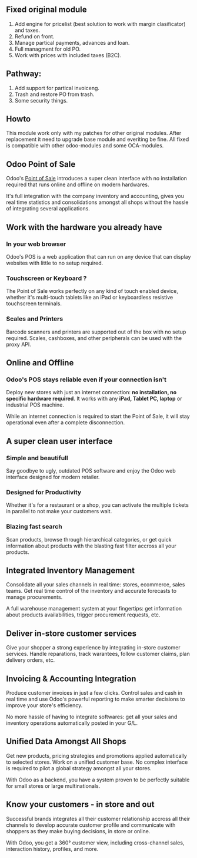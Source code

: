 Fixed original module
---------------------
1. Add engine for pricelist (best solution to work with margin clasificator) 
and taxes.
2. Refund on front.
3. Manage partical payments, advances and loan.
4. Full managment for old PO.
5. Work with prices with included taxes (B2C).

Pathway:
--------
1. Add support for partical invoiceng.
2. Trash and restore PO from trash.
3. Some security things.

Howto
-----
This module work only with my patches for other original modules.
After replacement it need to upgrade base module and everiting be fine.
All fixed is compatible with other odoo-modules and some OCA-modules.

Odoo Point of Sale
-----------------------------

Odoo's <a href="https://www.odoo.com/page/point-of-sale">Point of Sale</a>
introduces a super clean interface with no installation required that runs
online and offline on modern hardwares.

It's full integration with the company inventory and accounting, gives you real
time statistics and consolidations amongst all shops without the hassle of
integrating several applications.

Work with the hardware you already have
---------------------------------------

### In your web browser

Odoo's POS is a web application that can run on any device that can display
websites with little to no setup required.

### Touchscreen or Keyboard ?

The Point of Sale works perfectly on any kind of touch enabled device, whether
it's multi-touch tablets like an iPad or keyboardless resistive touchscreen
terminals.

### Scales and Printers

Barcode scanners and printers are supported out of the box with no setup
required. Scales, cashboxes, and other peripherals can be used with the proxy
API.

Online and Offline
------------------

### Odoo's POS stays reliable even if your connection isn't

Deploy new stores with just an internet connection: **no installation, no
specific hardware required**. It works with any **iPad, Tablet PC, laptop** or
industrial POS machine.

While an internet connection is required to start the Point of Sale, it will
stay operational even after a complete disconnection.


A super clean user interface
----------------------------

### Simple and beautifull

Say goodbye to ugly, outdated POS software and enjoy the Odoo web interface
designed for modern retailer.

### Designed for Productivity

Whether it's for a restaurant or a shop, you can activate the multiple tickets
in parallel to not make your customers wait.

### Blazing fast search

Scan products, browse through hierarchical categories, or get quick information
about products with the blasting fast filter accross all your products.

Integrated Inventory Management
-------------------------------

Consolidate all your sales channels in real time: stores, ecommerce, sales
teams. Get real time control of the inventory and accurate forecasts to manage
procurements.

A full warehouse management system at your fingertips: get information about
products availabilities, trigger procurement requests, etc.

Deliver in-store customer services
----------------------------------

Give your shopper a strong experience by integrating in-store customer
services. Handle reparations, track warantees, follow customer claims, plan
delivery orders, etc.

Invoicing & Accounting Integration
----------------------------------

Produce customer invoices in just a few clicks. Control sales and cash in real
time and use Odoo's powerful reporting to make smarter decisions to improve
your store's efficiency.

No more hassle of having to integrate softwares: get all your sales and
inventory operations automatically posted in your G/L.

Unified Data Amongst All Shops
------------------------------

Get new products, pricing strategies and promotions applied automatically to
selected stores. Work on a unified customer base. No complex interface is
required to pilot a global strategy amongst all your stores.

With Odoo as a backend, you have a system proven to be perfectly suitable for
small stores or large multinationals.

Know your customers - in store and out
--------------------------------------

Successful brands integrates all their customer relationship accross all their
channels to develop accurate customer profile and communicate with shoppers as
they make buying decisions, in store or online.

With Odoo, you get a 360° customer view, including cross-channel sales,
interaction history, profiles, and more.


